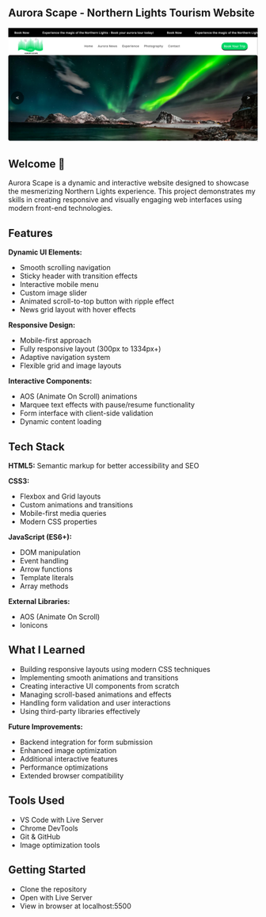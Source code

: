 
## Aurora Scape - Northern Lights Tourism Website

![App Screenshot](https://raw.githubusercontent.com/ashishraj-dev/aurora.scape/refs/heads/master/assets/preview.png)


## Welcome 👋

Aurora Scape is a dynamic and interactive website designed to showcase the mesmerizing Northern Lights experience. 
This project demonstrates my skills in creating responsive and visually engaging web interfaces using modern front-end technologies.
## Features

**Dynamic UI Elements:**
- Smooth scrolling navigation
- Sticky header with transition effects
- Interactive mobile menu
- Custom image slider
- Animated scroll-to-top button with ripple effect
- News grid layout with hover effects

**Responsive Design:**
- Mobile-first approach
- Fully responsive layout (300px to 1334px+)
- Adaptive navigation system
- Flexible grid and image layouts

**Interactive Components:**
- AOS (Animate On Scroll) animations
- Marquee text effects with pause/resume functionality
- Form interface with client-side validation
- Dynamic content loading
## Tech Stack

**HTML5:** Semantic markup for better accessibility and SEO

**CSS3:**
- Flexbox and Grid layouts
- Custom animations and transitions
- Mobile-first media queries
- Modern CSS properties

**JavaScript (ES6+):**
- DOM manipulation
- Event handling
- Arrow functions
- Template literals
- Array methods

**External Libraries:**
- AOS (Animate On Scroll)
- Ionicons


## What I Learned

- Building responsive layouts using modern CSS techniques
- Implementing smooth animations and transitions
- Creating interactive UI components from scratch
- Managing scroll-based animations and effects
- Handling form validation and user interactions
- Using third-party libraries effectively

**Future Improvements:**
- Backend integration for form submission
- Enhanced image optimization
- Additional interactive features
- Performance optimizations
- Extended browser compatibility

## Tools Used
- VS Code with Live Server
- Chrome DevTools
- Git & GitHub
- Image optimization tools
## Getting Started
- Clone the repository
- Open with Live Server
- View in browser at localhost:5500
